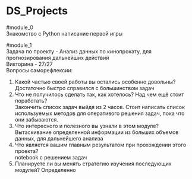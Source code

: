 # DS_Projects

#module_0   
Знакомство с Python написание первой игры

#module_1   
Задача по проекту - Анализ данных по кинопрокату, для прогнозирования дальнейших действий   
Викторина -  27/27   
Вопросы саморефлексии:
1. Какой частью своей работы вы остались особенно довольны?   
Достаточно быстро справился с большинством задач
2. Что не получилось сделать так, как хотелось? Над чем ещё стоит поработать?   
Закончить список задач выйдя из 2 часов. Стоит написать список используемых 
методов для оперативого решения задач, пока что они забываются.
3. Что интересного и полезного вы узнали в этом модуле?   
Вытаскивание определенной информации из больших объемов данных, 
для дальнейшего анализа
4. Что является вашим главным результатом при прохождении этого проекта?   
notebook с решением задач
5. Планируете ли вы менять стратегию изучения последующих модулей?
Определенно   